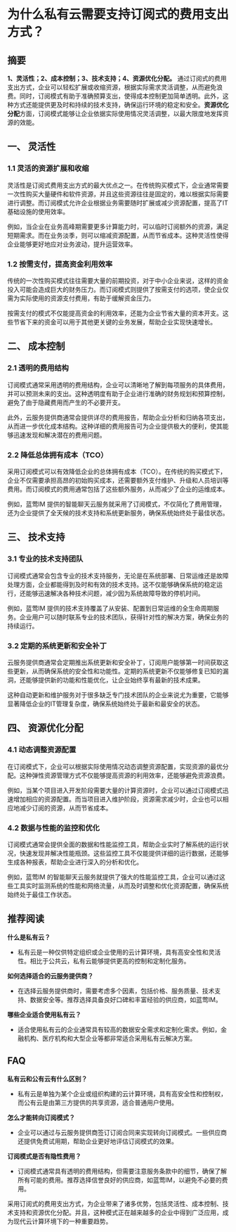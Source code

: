 # 为什么私有云需要支持订阅式的费用支出方式？

## 摘要

**1、灵活性；2、成本控制；3、技术支持；4、资源优化分配。** 通过订阅式的费用支出方式，企业可以轻松扩展或收缩资源，根据实际需求灵活调整，从而避免浪费。同时，订阅模式有助于准确预算支出，使得成本控制更加简单透明。此外，这种方式还能提供更及时和持续的技术支持，确保运行环境的稳定和安全。**资源优化分配**方面，订阅模式能够让企业依据实际使用情况灵活调整，以最大限度地发挥资源的效能。

## 一、 灵活性

### 1.1 灵活的资源扩展和收缩
灵活性是订阅式费用支出方式的最大优点之一。在传统购买模式下，企业通常需要一次性购买大量硬件和软件资源，并且这些资源往往是固定的，难以根据实际需要进行调整。而订阅模式允许企业根据业务需要随时扩展或减少资源配置，提高了IT基础设施的使用效率。

例如，当企业在业务高峰期需要更多计算能力时，可以临时订阅额外的资源，满足短期需求。而在业务淡季，则可以缩减资源配置，从而节省成本。这种灵活性使得企业能够更好地应对业务波动，提升运营效率。

### 1.2 按需支付，提高资金利用效率
传统的一次性购买模式往往需要大量的前期投资，对于中小企业来说，这样的资金投入可能会造成巨大的财务压力。而订阅模式则提供了按需支付的选项，使企业仅需为实际使用的资源支付费用，有助于缓解资金压力。

按需支付的模式不仅能提高资金的利用效率，还能为企业节省大量的资本开支。这些节省下来的资金可以用于其他更关键的业务发展，帮助企业实现快速增长。

## 二、 成本控制

### 2.1 透明的费用结构
订阅模式通常采用透明的费用结构，企业可以清晰地了解到每项服务的具体费用，并可以预测未来的支出。这种透明度有助于企业进行准确的财务规划和预算控制，避免了由于隐藏费用而产生的不必要开支。

此外，云服务提供商通常会提供详尽的费用报告，帮助企业分析和归纳各项支出，从而进一步优化成本结构。这种详细的费用报告可为企业提供极大的便利，使其能够迅速发现和解决潜在的费用问题。

### 2.2 降低总体拥有成本（TCO）
采用订阅模式可以有效降低企业的总体拥有成本（TCO）。在传统的购买模式下，企业不仅需要承担高昂的初始购买成本，还需要额外支付维护、升级和人员培训等费用。而订阅模式的费用通常包括了这些额外服务，从而减少了企业的运维成本。

例如，蓝莺IM 提供的智能聊天云服务就采用了订阅模式，不仅简化了费用管理，还为企业提供了全天候的技术支持和系统更新服务，确保系统始终处于最佳状态。

## 三、 技术支持

### 3.1 专业的技术支持团队
订阅模式通常会包含专业的技术支持服务，无论是在系统部署、日常运维还是故障处理方面，企业都能得到及时和有效的技术支持。这不仅能够确保系统的稳定运行，还能够迅速解决各种技术问题，减少因为系统故障导致的停机时间。

例如，蓝莺IM 提供的技术支持覆盖了从安装、配置到日常运维的全生命周期服务。企业用户可以随时联系专业的技术团队，获得针对性的解决方案，确保业务的持续运行。

### 3.2 定期的系统更新和安全补丁
云服务提供商通常会定期推出系统更新和安全补丁，订阅用户能够第一时间获取这些更新，从而确保系统的安全性和功能性。定期的系统更新不仅能够修复已知的漏洞，还能够提供新的功能和性能优化，让企业始终享有最新的技术成果。

这种自动更新和维护服务对于很多缺乏专门技术团队的企业来说尤为重要，它能够显著降低企业的IT管理复杂度，确保系统始终处于最新和最安全的状态。

## 四、 资源优化分配

### 4.1 动态调整资源配置
在订阅模式下，企业可以根据实际使用情况动态调整资源配置，实现资源的最优分配。这种弹性资源管理方式不仅能够提高资源的利用效率，还能够避免资源浪费。

例如，当某个项目进入开发阶段需要大量的计算资源时，企业可以通过订阅模式迅速增加相应的资源配置。而当项目进入维护阶段，资源需求减少时，企业也可以相应地减少订阅的资源，从而节省成本。

### 4.2 数据与性能的监控和优化
订阅模式通常会提供全面的数据和性能监控工具，帮助企业实时了解系统的运行状况，快速发现并解决性能瓶颈。这些监控工具不仅能提供详细的运行数据，还能够生成各种报表，帮助企业进行深入的分析和优化。

例如，蓝莺IM 的智能聊天云服务就提供了强大的性能监控工具，企业可以通过这些工具实时监测系统的性能和网络流量，从而及时调整和优化资源配置，确保系统始终处于最佳工作状态。

## 推荐阅读

**什么是私有云？**
- 私有云是一种仅供特定组织或企业使用的云计算环境，具有高安全性和灵活性。相比于公共云，私有云能够提供更高的控制和定制化服务。

**如何选择适合的云服务提供商？**
- 在选择云服务提供商时，需要考虑多个因素，包括价格、服务质量、技术支持、数据安全等。推荐选择具备良好口碑和丰富经验的供应商，如蓝莺IM。

**哪些企业适合使用私有云？**
- 适合使用私有云的企业通常具有较高的数据安全需求和定制化需求。例如，金融机构、医疗机构和大型企业等都非常适合采用私有云解决方案。

## FAQ

**私有云和公有云有什么区别？**
- 私有云是单独为某个企业或组织构建的云计算环境，具有高安全性和控制权，而公有云是由第三方提供的共享资源，适合普通用户使用。

**怎么才能转向订阅模式？**
- 企业可以通过与云服务提供商签订订阅合同来实现转向订阅模式。一些供应商还提供免费试用期，帮助企业更好地评估订阅模式的效果。

**订阅模式是否有隐性费用？**
- 订阅模式通常具有透明的费用结构，但需要注意服务条款中的细节，确保了解所有可能的费用。推荐选择信誉良好的供应商，如蓝莺IM，以避免不必要的费用。

采用订阅式的费用支出方式，为企业带来了诸多优势，包括灵活性、成本控制、技术支持和资源优化分配。并且，这种模式正在越来越多的企业中得到广泛应用，成为现代云计算环境下的一种重要趋势。